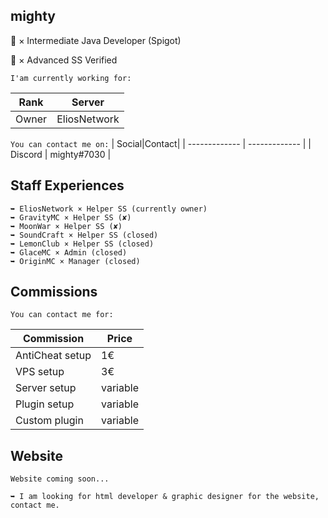 ## mighty

🗿 × Intermediate Java Developer (Spigot)

🗿 × Advanced SS Verified

`I'am currently working for:`

|   Rank|Server|
| ------------- | ------------- |
| Owner  | EliosNetwork |

`You can contact me on:`
|   Social|Contact|
| ------------- | ------------- |
| Discord  | mighty#7030 |

## Staff Experiences
    ➥ EliosNetwork × Helper SS (currently owner)
    ➥ GravityMC × Helper SS (✘)
    ➥ MoonWar × Helper SS (✘)
    ➥ SoundCraft × Helper SS (closed)
    ➥ LemonClub × Helper SS (closed)
    ➥ GlaceMC × Admin (closed)
    ➥ OriginMC × Manager (closed)

## Commissions

`You can contact me for:`

|   Commission|Price|
| ------------- | ------------- |
| AntiCheat setup| 1€ |
| VPS setup| 3€ |
| Server setup|variable |
| Plugin setup|variable |
| Custom plugin|variable |

## Website

`Website coming soon...`

    ➥ I am looking for html developer & graphic designer for the website, contact me.
